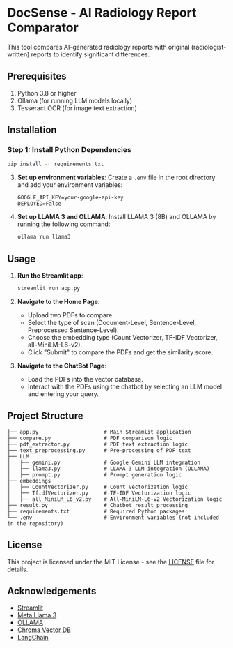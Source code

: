 # DocSense - AI Radiology Report Comparator

This tool compares AI-generated radiology reports with original (radiologist-written) reports to identify significant differences.

## Prerequisites

1. Python 3.8 or higher
2. Ollama (for running LLM models locally)
3. Tesseract OCR (for image text extraction)

## Installation

### Step 1: Install Python Dependencies

```bash
pip install -r requirements.txt
```

3. **Set up environment variables**:
    Create a `.env` file in the root directory and add your environment variables:
    ```
    GOOGLE_API_KEY=your-google-api-key
    DEPLOYED=False
    ```

4. **Set up LLAMA 3 and OLLAMA**:
    Install LLAMA 3 (8B) and OLLAMA by running the following command:
    ```bash
    ollama run llama3
    ```

## Usage

1. **Run the Streamlit app**:
    ```bash
    streamlit run app.py
    ```

2. **Navigate to the Home Page**:
    - Upload two PDFs to compare.
    - Select the type of scan (Document-Level, Sentence-Level, Preprocessed Sentence-Level).
    - Choose the embedding type (Count Vectorizer, TF-IDF Vectorizer, all-MiniLM-L6-v2).
    - Click "Submit" to compare the PDFs and get the similarity score.

3. **Navigate to the ChatBot Page**:
    - Load the PDFs into the vector database.
    - Interact with the PDFs using the chatbot by selecting an LLM model and entering your query.

## Project Structure
```
├── app.py                     # Main Streamlit application
├── compare.py                 # PDF comparison logic
├── pdf_extractor.py           # PDF text extraction logic
├── text_preprocessing.py      # Pre-processing of PDF text
├── LLM
│   ├── gemini.py              # Google Gemini LLM integration
│   ├── llama3.py              # LLAMA 3 LLM integration (OLLAMA)
│   ├── prompt.py              # Prompt generation logic
├── embeddings
│   ├── CountVectorizer.py     # Count Vectorization logic
│   ├── TfidfVectorizer.py     # TF-IDF Vectorization logic
│   ├── all_MiniLM_L6_v2.py    # All-MiniLM-L6-v2 Vectorization logic
├── result.py                  # Chatbot result processing
├── requirements.txt           # Required Python packages
└── .env                       # Environment variables (not included in the repository)
```

## License

This project is licensed under the MIT License - see the [LICENSE](LICENSE) file for details.

## Acknowledgements

- [Streamlit](https://www.streamlit.io/)
- [Meta Llama 3](https://llama.meta.com/llama3/)
- [OLLAMA](https://ollama.com/)
- [Chroma Vector DB](https://www.trychroma.com/)
- [LangChain](https://www.langchain.com/)
